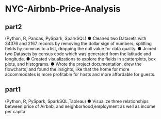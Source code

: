 # NYC-Airbnb-Price-Analysis



## part2
(Python, R, Pandas, PySpark, SparkSQL)
● Cleaned two Datasets with 34376 and 2167 records by removing the dollar sign of numbers, splitting fields by commas to a list, dropping the null value for data quality.
● Joined two Datasets by census code which was generated from the latitude and longitude.
● Created visualizations to explore the fields in scatterplots, box plots, and histograms.
● Wrote the project documentation, drew the flowcharts, and found the insights, like that the home for more accommodates is more profitable for hosts and more affordable for guests.


## part1 
(Python, R, PySpark, SparkSQL,Tableau)
● Visualize three relationships between price of Airbnb, and neighborhood,employment as well as income per capita.
